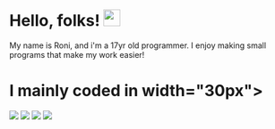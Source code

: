 # Hello, folks! <img src="https://raw.githubusercontent.com/MartinHeinz/MartinHeinz/master/wave.gif" width="30px">
My name is Roni, and i'm a 17yr old programmer. I enjoy making small programs that make my work easier!

# I mainly coded in width="30px">
![](https://img.shields.io/badge/Code-Python-informational?style=flat&logo=C#&logoColor=white&color=2bbc8a)
![](https://img.shields.io/badge/Code-CSharp-informational?style=flat&logo=C#&logoColor=white&color=2bbc8a)
![](https://img.shields.io/badge/Code-Rust-informational?style=flat&logo=C#&logoColor=white&color=2bbc8a)
![](https://img.shields.io/badge/Code-VB.Net-informational?style=flat&logo=C#&logoColor=white&color=2bbc8a)
